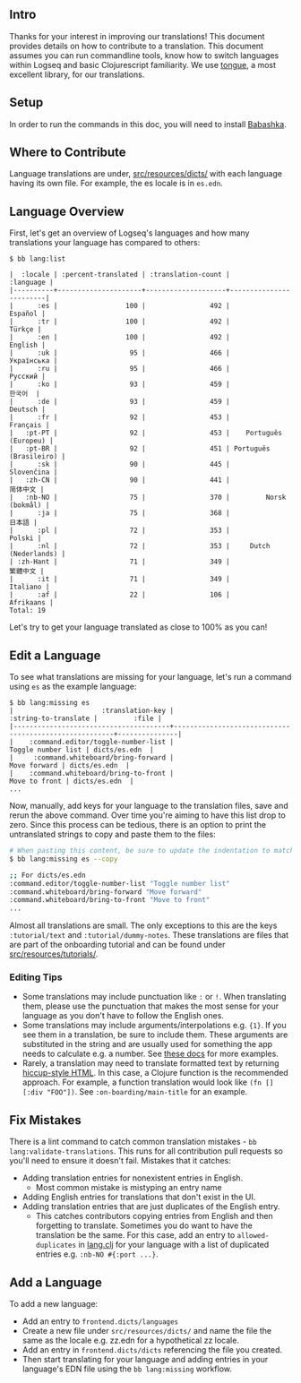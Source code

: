 ## Intro

Thanks for your interest in improving our translations! This document provides
details on how to contribute to a translation. This document assumes you can run
commandline tools, know how to switch languages within Logseq and basic
Clojurescript familiarity. We use [tongue](https://github.com/tonsky/tongue), a
most excellent library, for our translations.

## Setup

In order to run the commands in this doc, you will need to install
[Babashka](https://github.com/babashka/babashka#installation).

## Where to Contribute

Language translations are under,
[src/resources/dicts/](https://github.com/logseq/logseq/blob/master/src/resources/dicts/) with each language having its own file. For example, the es locale is in `es.edn`.

## Language Overview

First, let's get an overview of Logseq's languages and how many translations your
language has compared to others:

```shell
$ bb lang:list

|  :locale | :percent-translated | :translation-count |              :language |
|----------+---------------------+--------------------+------------------------|
|      :es |                 100 |                492 |                Español |
|      :tr |                 100 |                492 |                 Türkçe |
|      :en |                 100 |                492 |                English |
|      :uk |                  95 |                466 |             Українська |
|      :ru |                  95 |                466 |                Русский |
|      :ko |                  93 |                459 |                 한국어  |
|      :de |                  93 |                459 |                Deutsch |
|      :fr |                  92 |                453 |               Français |
|   :pt-PT |                  92 |                453 |    Português (Europeu) |
|   :pt-BR |                  92 |                451 | Português (Brasileiro) |
|      :sk |                  90 |                445 |             Slovenčina |
|   :zh-CN |                  90 |                441 |                简体中文 |
|   :nb-NO |                  75 |                370 |         Norsk (bokmål) |
|      :ja |                  75 |                368 |                 日本語 |
|      :pl |                  72 |                353 |                 Polski |
|      :nl |                  72 |                353 |     Dutch (Nederlands) |
| :zh-Hant |                  71 |                349 |                繁體中文 |
|      :it |                  71 |                349 |               Italiano |
|      :af |                  22 |                106 |              Afrikaans |
Total: 19
```

Let's try to get your language translated as close to 100% as you can!

## Edit a Language

To see what translations are missing for your language, let's run a command using `es` as the example language:

```shell
$ bb lang:missing es
|                      :translation-key |                                  :string-to-translate |         :file |
|---------------------------------------+-------------------------------------------------------+---------------|
|    :command.editor/toggle-number-list |                                    Toggle number list | dicts/es.edn  |
|     :command.whiteboard/bring-forward |                                          Move forward | dicts/es.edn  |
|    :command.whiteboard/bring-to-front |                                         Move to front | dicts/es.edn  |
...
```

Now, manually, add keys for your language to the translation files, save and rerun the above command.
Over time you're aiming to have this list drop to zero. Since this process can be tedious, there is an option to print the untranslated strings to copy and paste them to the files:

```sh
# When pasting this content, be sure to update the indentation to match the file
$ bb lang:missing es --copy

;; For dicts/es.edn
:command.editor/toggle-number-list "Toggle number list"
:command.whiteboard/bring-forward "Move forward"
:command.whiteboard/bring-to-front "Move to front"
...
```

Almost all translations are small. The only exceptions to this are the keys `:tutorial/text` and `:tutorial/dummy-notes`. These translations are files that are part of the onboarding tutorial and can be found under [src/resources/tutorials/](https://github.com/logseq/logseq/blob/master/src/resources/tutorials/).

### Editing Tips

* Some translations may include punctuation like `:` or `!`. When translating them, please use the punctuation that makes the most sense for your language as you don't have to follow the English ones.
* Some translations may include arguments/interpolations e.g. `{1}`. If you see them in a translation, be sure to include them. These arguments are substituted in the string and are usually used for something the app needs to calculate e.g. a number. See [these docs](https://github.com/tonsky/tongue#interpolation) for more examples.
* Rarely, a translation may need to translate formatted text by returning [hiccup-style HTML](https://github.com/weavejester/hiccup#syntax). In this case, a Clojure function is the recommended approach. For example, a function translation would look like `(fn [] [:div "FOO"])`. See `:on-boarding/main-title` for an example.
## Fix Mistakes

There is a lint command to catch common translation mistakes - `bb
lang:validate-translations`. This runs for all contribution pull requests so
you'll need to ensure it doesn't fail. Mistakes that it catches:

* Adding translation entries for nonexistent entries in English.
    * Most common mistake is mistyping an entry name
* Adding English entries for translations that don't exist in the UI.
* Adding translation entries that are just duplicates of the English entry.
    * This catches contributors copying entries from English and then forgetting to translate. Sometimes you do want to have the translation be the same. For this case, add an entry to `allowed-duplicates` in
[lang.clj](https://github.com/logseq/logseq/blob/master/scripts/src/logseq/tasks/lang.clj) for your language
with a list of duplicated entries e.g. `:nb-NO #{:port ...}`.

## Add a Language

To add a new language:
* Add an entry to `frontend.dicts/languages`
* Create a new file under `src/resources/dicts/` and name the file the same as the locale e.g. zz.edn for a hypothetical zz locale.
* Add an entry in `frontend.dicts/dicts` referencing the file you created.
* Then start translating for your language and adding entries in your language's EDN file using the `bb lang:missing` workflow.
